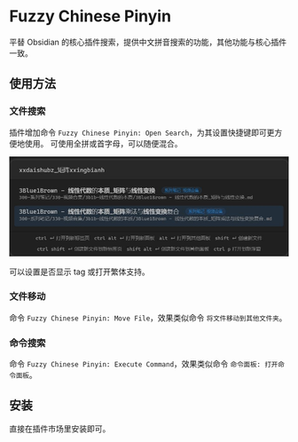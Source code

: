 # Fuzzy Chinese Pinyin

平替 Obsidian 的核心插件搜索，提供中文拼音搜索的功能，其他功能与核心插件一致。

## 使用方法

### 文件搜索

插件增加命令 `Fuzzy Chinese Pinyin: Open Search`，为其设置快捷键即可更方便地使用。
可使用全拼或首字母，可以随便混合。

![](README.jpg)

可以设置是否显示 tag 或打开繁体支持。

### 文件移动

命令 `Fuzzy Chinese Pinyin: Move File`，效果类似命令 `将文件移动到其他文件夹`。

### 命令搜索

命令 `Fuzzy Chinese Pinyin: Execute Command`，效果类似命令 `命令面板: 打开命令面板`。

## 安装

直接在插件市场里安装即可。

